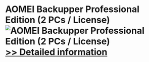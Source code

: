 # AOMEI Backupper Professional Edition (2 PCs / License)<br />![AOMEI Backupper Professional Edition (2 PCs / License)](https://mycommerce.akamaized.net/api/pimages/P300869005/BIG/300869005.PNG)<br />[>> Detailed information](https://secure.shareit.com/shareit/product.html?productid=300869005&affiliateid=200057808)